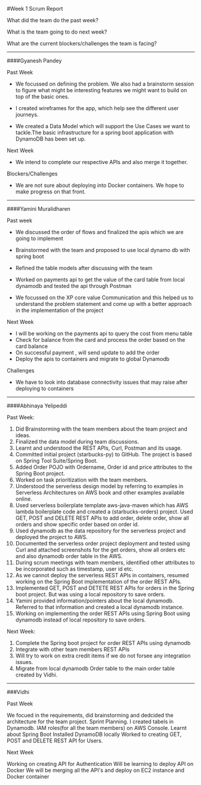 #Week 1 Scrum Report 

What did the team do the past week?

What is the team going to do next week?

What are the current blockers/challenges the team is facing? 

-----------------------------------------------------------------------------------------------------------------------------

####Gyanesh Pandey

Past Week
- We focussed on defining the problem. We also had a brainstorm session to figure what might be interesting features we might want to build on top of the basic ones.

- I created wireframes for the app, which help see the different user journeys.

- We created a Data Model which will support the Use Cases we want to tackle.The basic infrastructure for a spring boot application with DynamoDB has been set up.

Next Week
- We intend to complete our respective APIs and also merge it together.

Blockers/Challenges
- We are not sure about deploying into Docker containers. We hope to make progress on that front.



-----------------------------------------------------------------------------------------------------------------------------

####Yamini Muralidharen


Past week
- We discussed the order of flows and finalized the apis which we are going to implement

-  Brainstormed with the team and proposed to use local dynamo db with spring boot 

- Refined the table models after discussing with the team

- Worked on payments api to get the value of the card table from local dynamodb and tested the api through Postman

- We focussed on the XP core value Communication and this helped us to understand the problem statement and come up with a better approach in the implementation of the project

Next Week

- I will be working on the payments api to query the cost from menu table 
- Check for balance from the card and process the order based on the card balance
- On successful payment , will send update to add the order 
- Deploy the apis to containers and migrate to global Dynamodb  


Challenges

- We have to look into database connectivity issues that may raise after deploying to containers


-----------------------------------------------------------------------------------------------------------------------------

####Abhinaya Yelipeddi

Past Week:

1. Did Brainstorming with the team members about the team project and ideas.
2. Finalized the data model during team discussions.
3. Learnt and understood the REST APIs, Curl, Postman and its usage.
4. Committed initial project (starbucks-py) to GitHub. The project is based on Spring Tool Suite/Spring Boot.
5. Added Order POJO with Ordername, Order id and price attributes to the Spring Boot project.
6. Worked on task prioritization with the team members.
7. Understood the serverless design model by referring to examples in Serverless Architectures on AWS book and other examples available online.
8. Used serverless boilerplate template aws-java-maven which has AWS lambda boilerplate code and created a (starbucks-orders) project. Used GET, POST and DELETE REST APIs to add order, delete order, show all orders and show specific order based on order id.
9. Used dynamodb as the data repository for the serverless project and deployed the project to AWS.
10. Documented the serverless order project deployment and tested using Curl and attached screenshots for the get orders, show all orders etc and also dynamodb order table in the AWS.
11. During scrum meetings with team members, identified other attributes to be incorporated such as timestamp, user id etc.
12. As we cannot deploy the serverless REST APIs in containers, resumed working on the Spring Boot implementation of the order REST APIs.
13. Implemented GET, POST and DETETE REST APIs for orders in the Spring boot project. But was using a local repository to save orders.
14. Yamini provided information/pointers about the local dynamodb. Referred to that information and created a local dynamodb instance.
15. Working on implementing the order REST APIs using Spring Boot using dynamodb instead of local repository to save orders.

Next Week:

1. Complete the Spring boot project for order REST APIs using dynamodb
2. Integrate with other team members REST APIs 
3. Will try to work on extra credit items if we do not forsee any integration issues.
4. Migrate from local dynamodb Order table to the main order table created by Vidhi.

------------------------------------------------------------------------------------------------------------------------------

###Vidhi

Past Week

We focued in the requirements, did brainstorming and dedcided the architecture for the team project.
Sprint Planning.
I created tabels in Dynamodb.
IAM roles(for all the team members) on AWS Console.
Learnt about Spring Boot
Installed DynamoDB locally
Worked to creating GET, POST and DELETE REST API for Users.


Next Week

Working on creating API for Authentication
Will be learning to deploy API on Docker 
We will be merging all the API's and deploy on EC2 instance and Docker container
